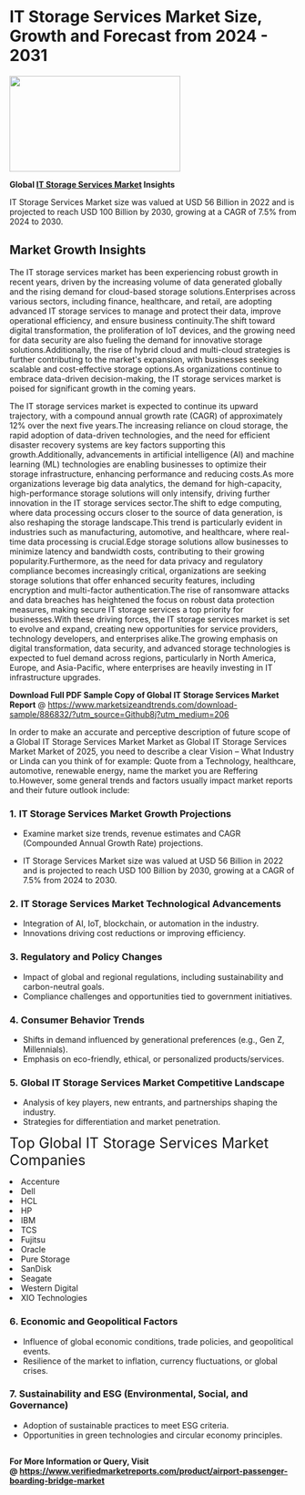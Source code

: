 <H1>IT Storage Services Market Size, Growth and Forecast from 2024 - 2031</H1><img class="aligncenter size-medium wp-image-584254" src="https://thirdeyenews.in/wp-content/uploads/2024/09/Global-Market-Research-300x168.jpeg" alt="" width="300" height="168" /><p><strong>Global&nbsp;<a href="https://www.marketsizeandtrends.com/download-sample/886832/?utm_source=Github8j?utm_medium=206">IT Storage Services Market</a> Insights</strong></p><p>IT Storage Services Market size was valued at USD 56 Billion in 2022 and is projected to reach USD 100 Billion by 2030, growing at a CAGR of 7.5% from 2024 to 2030.</p><p><h2>Market Growth Insights</h2> <p>The IT storage services market has been experiencing robust growth in recent years, driven by the increasing volume of data generated globally and the rising demand for cloud-based storage solutions.Enterprises across various sectors, including finance, healthcare, and retail, are adopting advanced IT storage services to manage and protect their data, improve operational efficiency, and ensure business continuity.The shift toward digital transformation, the proliferation of IoT devices, and the growing need for data security are also fueling the demand for innovative storage solutions.Additionally, the rise of hybrid cloud and multi-cloud strategies is further contributing to the market's expansion, with businesses seeking scalable and cost-effective storage options.As organizations continue to embrace data-driven decision-making, the IT storage services market is poised for significant growth in the coming years.</p> <p>The IT storage services market is expected to continue its upward trajectory, with a compound annual growth rate (CAGR) of approximately 12% over the next five years.The increasing reliance on cloud storage, the rapid adoption of data-driven technologies, and the need for efficient disaster recovery systems are key factors supporting this growth.Additionally, advancements in artificial intelligence (AI) and machine learning (ML) technologies are enabling businesses to optimize their storage infrastructure, enhancing performance and reducing costs.As more organizations leverage big data analytics, the demand for high-capacity, high-performance storage solutions will only intensify, driving further innovation in the IT storage services sector.The shift to edge computing, where data processing occurs closer to the source of data generation, is also reshaping the storage landscape.This trend is particularly evident in industries such as manufacturing, automotive, and healthcare, where real-time data processing is crucial.Edge storage solutions allow businesses to minimize latency and bandwidth costs, contributing to their growing popularity.Furthermore, as the need for data privacy and regulatory compliance becomes increasingly critical, organizations are seeking storage solutions that offer enhanced security features, including encryption and multi-factor authentication.The rise of ransomware attacks and data breaches has heightened the focus on robust data protection measures, making secure IT storage services a top priority for businesses.With these driving forces, the IT storage services market is set to evolve and expand, creating new opportunities for service providers, technology developers, and enterprises alike.The growing emphasis on digital transformation, data security, and advanced storage technologies is expected to fuel demand across regions, particularly in North America, Europe, and Asia-Pacific, where enterprises are heavily investing in IT infrastructure upgrades.<p><span class=""><strong>Download Full PDF Sample Copy of Global IT Storage Services Market Report</strong> @ <a href="https://www.marketsizeandtrends.com/download-sample/886832/?utm_source=Github8j?utm_medium=206" target="_blank">https://www.marketsizeandtrends.com/download-sample/886832/?utm_source=Github8j?utm_medium=206</a></span></p><p>In order to make an accurate and perceptive description of future scope of a Global&nbsp;IT Storage Services Market Market as Global&nbsp;IT Storage Services Market Market of 2025, you need to describe a clear Vision &ndash; What Industry or Linda can you think of for example: Quote from a Technology, healthcare, automotive, renewable energy, name the market you are Reffering to.However, some general trends and factors usually impact market reports and their future outlook include:</p><h3>1.&nbsp;<strong>IT Storage Services Market Growth Projections</strong></h3><ul><li>Examine market size trends, revenue estimates and CAGR (Compounded Annual Growth Rate) projections.</li><li><p>IT Storage Services Market size was valued at USD 56 Billion in 2022 and is projected to reach USD 100 Billion by 2030, growing at a CAGR of 7.5% from 2024 to 2030.</p></li></ul><h3>2.&nbsp;<strong>IT Storage Services Market Technological Advancements</strong></h3><ul><li>Integration of AI, IoT, blockchain, or automation in the industry.</li><li>Innovations driving cost reductions or improving efficiency.</li></ul><h3>3.&nbsp;<strong>Regulatory and Policy Changes</strong></h3><ul><li>Impact of global and regional regulations, including sustainability and carbon-neutral goals.</li><li>Compliance challenges and opportunities tied to government initiatives.</li></ul><h3>4.&nbsp;<strong>Consumer Behavior Trends</strong></h3><ul><li>Shifts in demand influenced by generational preferences (e.g., Gen Z, Millennials).</li><li>Emphasis on eco-friendly, ethical, or personalized products/services.</li></ul><h3>5.&nbsp;<strong>Global IT Storage Services Market Competitive Landscape</strong></h3><ul><li>Analysis of key players, new entrants, and partnerships shaping the industry.</li><li>Strategies for differentiation and market penetration.</li></ul><p data-pm-slice="1 1 []"><span style="color: inherit; font-family: inherit; font-size: 25px;">Top Global IT Storage Services Market Companies</span></p><div class="" data-test-id=""><p><li>Accenture</li><li> Dell</li><li> HCL</li><li> HP</li><li> IBM</li><li> TCS</li><li> Fujitsu</li><li> Oracle</li><li> Pure Storage</li><li> SanDisk</li><li> Seagate</li><li> Western Digital</li><li> XIO Technologies</li></p></div><h3>6.&nbsp;<strong>Economic and Geopolitical Factors</strong></h3><ul><li>Influence of global economic conditions, trade policies, and geopolitical events.</li><li>Resilience of the market to inflation, currency fluctuations, or global crises.</li></ul><h3>7.&nbsp;<strong>Sustainability and ESG (Environmental, Social, and Governance)</strong></h3><ul><li>Adoption of sustainable practices to meet ESG criteria.</li><li>Opportunities in green technologies and circular economy principles.</li></ul><h2><strong style="font-size: 14px;">For More Information or Query, Visit @&nbsp;</strong><a style="background-color: #ffffff; font-size: 14px;" href="https://www.marketsizeandtrends.com/report/it-storage-services-market-/" target="_blank">https://www.verifiedmarketreports.com/product/airport-passenger-boarding-bridge-market</a></h2>